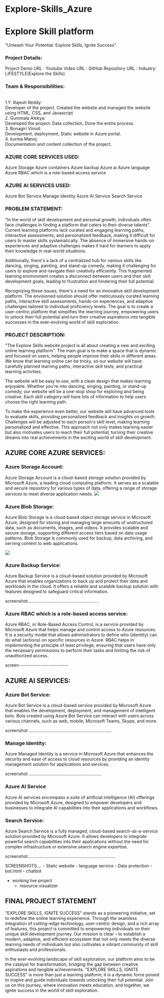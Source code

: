 # Explore-Skills_Azure
<h1>Explore Skill platform </h1>
 
"Unleash Your Potential: Explore Skills, Ignite Success".

<h3>Project Details:</h3>
Project Demo URL :  
Youtube Video URL :  
GitHub Repository URL :  
Industry: LIFESTYLE(Explore the Skills) 

<h3>Team & Responsibilities:</h3><br>
1.Y. Rajesh Reddy: <br>  Developer of the project. Created the website and managed the website using HTML, CSS, and Javascript.</br>
2. Gummala Alekya:<br>   Developed the project. Data collection, Done the entire process.</br>
3. Bonagiri Vinod:<br>   Development, deployment, Static website in Azure portal.</br>
4. kurma Manoj: <br>     Documentation and content collection of the project.</br>

<h3>AZURE CORE SERVICES USED:</h3>
Azure Storage
Azure containers
Azure backup
Azure ai
Azure language
Azure RBAC which is a role-based access service

<h3>AZURE AI SERVICES USED:</h3>
Azure Bot Service
Manage Identity
Azure AI Service
Search Service

<h3>PROBLEM STATEMENT:</h3>

"In the world of skill development and personal growth, individuals often face challenges in finding a platform that caters to their diverse talents". Current learning platforms lack curated and engaging learning paths, interactive assessments, and personalized feedback, making it difficult for users to master skills systematically. The absence of immersive hands-on experiences and adaptive challenges makes it hard for learners to apply their knowledge in real-world situations.

Additionally, there's a lack of a centralized hub for various skills like dancing, singing, painting, and stand-up comedy, making it challenging for users to explore and navigate their creativity efficiently. This fragmented learning environment creates a disconnect between users and their skill development goals, leading to frustration and hindering their full potential.

Recognizing these issues, there's a need for an innovative skill development platform. The envisioned solution should offer meticulously curated learning paths, interactive skill assessments, hands-on experiences, and adaptive challenges tailored to individual proficiency levels. The goal is to create a user-centric platform that simplifies the learning journey, empowering users to unlock their full potential and turn their creative aspirations into tangible successes in the ever-evolving world of skill exploration.

<h3>PROJECT DESCRIPTION:</h3>

"The Explore Skills website project is all about creating a new and exciting online learning platform". The main goal is to make a space that is dynamic and focused on users, helping people improve their skills in different areas. We know that learning online can be tricky, so our website will have carefully planned learning paths, interactive skill tests, and practical learning activities.

The website will be easy to use, with a clean design that makes learning enjoyable. Whether you're into dancing, singing, painting, or stand-up comedy, our website will be a one-stop shop for exploring and being creative. Each skill category will have lots of information to help users choose the right learning path.

To make the experience even better, our website will have advanced tools to evaluate skills, providing personalized feedback and insights on growth. Challenges will be adjusted to each person's skill level, making learning personalized and effective. This approach not only makes learning easier but also motivates users to reach their full potential, turning their creative dreams into real achievements in the exciting world of skill development.



<h2>AZURE CORE AZURE SERVICES:</h2>

<h3>Azure Storage Account:</h3>
Azure Storage Account is a cloud-based storage solution provided by Microsoft Azure, a leading cloud computing platform. It serves as a scalable and secure repository for various types of data, offering a range of storage services to meet diverse application needs.

<img src="servies.png"/>

<h3>Azure Blob Storage:</h3>

Azure Blob Storage is a cloud-based object storage service in Microsoft Azure, designed for storing and managing large amounts of unstructured data, such as documents, images, and videos. It provides scalable and secure storage, supporting different access tiers based on data usage patterns. Blob Storage is commonly used for backup, data archiving, and serving content to web applications.

<img src="blob.png"/>


<h3>Azure Backup Service:</h3>

Azure Backup Service is a cloud-based solution provided by Microsoft Azure that enables organizations to back up and protect their data and workloads in the cloud. It offers a reliable and scalable backup solution with features designed to safeguard critical information.

screenshot..........................................................

<h3>Azure RBAC which is a role-based access service:</h3>

Azure RBAC, or Role-Based Access Control, is a service provided by Microsoft Azure that helps manage and control access to Azure resources. It is a security model that allows administrators to define who (identity) can do what (actions) on specific resources in Azure. RBAC helps in implementing the principle of least privilege, ensuring that users have only the necessary permissions to perform their tasks and limiting the risk of unauthorized access.

screen-------------------------



<h2>AZURE AI SERVICES:</h2>

<h3>Azure Bot Service:</h3>

Azure Bot Service is a cloud-based service provided by Microsoft Azure that enables the development, deployment, and management of intelligent bots. Bots created using Azure Bot Service can interact with users across various channels, such as web, mobile, Microsoft Teams, Skype, and more.

screenshot ...................................................................

<h3>Manage Identity:</h3>

Azure Managed Identity is a service in Microsoft Azure that enhances the security and ease of access to cloud resources by providing an identity management solution for applications and services.

screenshot ...........................................................

<h3>Azure AI Service</h3>

Azure AI services encompass a suite of artificial intelligence (AI) offerings provided by Microsoft Azure, designed to empower developers and businesses to integrate AI capabilities into their applications and workflows.

<h3>Search Service:</h3>
Azure Search Service is a fully managed, cloud-based search-as-a-service solution provided by Microsoft Azure. It allows developers to integrate powerful search capabilities into their applications without the need for complex infrastructure or extensive search engine expertise.

screenshot.......................................................................


SCREENSHOTS....
	- Static website 
	- language service 
	- Data protection 
	- bot.html
	- chatbot
- working live project 
	- resource visualizer

<h2>FINAL PROJECT STATEMENT </h2>


"EXPLORE SKILLS, IGNITE SUCCESS" stands as a pioneering initiative, set to redefine the online learning experience. Through the seamless integration of cutting-edge technology, user-centric design, and a rich array of features, this project is committed to empowering individuals on their unique skill development journey. Our mission is clear – to establish a modern, adaptive, and efficient ecosystem that not only meets the diverse learning needs of individuals but also cultivates a vibrant community of skill enthusiasts and professionals.

In the ever-evolving landscape of skill exploration, our platform aims to be the catalyst for transformation, bridging the gap between creative aspirations and tangible achievements. "EXPLORE SKILLS, IGNITE SUCCESS" is more than just a learning platform; it is a dynamic force poised to inspire and guide individuals towards unlocking their full potential. Join us on this journey, where innovation meets education, and together, we ignite success in the world of skill exploration.














